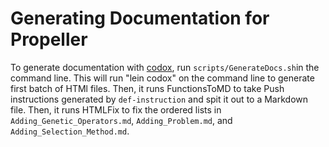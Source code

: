 # Generating Documentation for Propeller

To generate documentation with [codox](https://github.com/weavejester/codox), run `scripts/GenerateDocs.sh`in the command line.
This will run "lein codox" on the command line to generate first batch of HTMl files.
Then, it runs FunctionsToMD to take Push instructions generated by `def-instruction` and spit it out to a Markdown file.
Then, it runs HTMLFix to fix the ordered lists in `Adding_Genetic_Operators.md`, `Adding_Problem.md`, and 
`Adding_Selection_Method.md`. 

